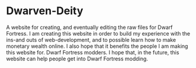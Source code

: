 # Dwarven-Deity
A website for creating, and eventually editing the raw files for Dwarf Fortress.
I am creating this website in order to build my experience with the ins-and outs of web-development, and to possible learn how to make monetary wealth online. I also hope that it benefits the people I am making this website for. Dwarf Fortress modders.
I hope that, in the future, this website can help people get into Dwarf Fortress modding.
